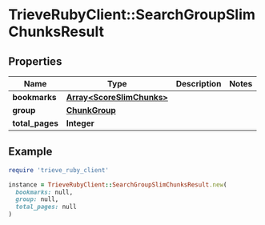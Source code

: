 # TrieveRubyClient::SearchGroupSlimChunksResult

## Properties

| Name | Type | Description | Notes |
| ---- | ---- | ----------- | ----- |
| **bookmarks** | [**Array&lt;ScoreSlimChunks&gt;**](ScoreSlimChunks.md) |  |  |
| **group** | [**ChunkGroup**](ChunkGroup.md) |  |  |
| **total_pages** | **Integer** |  |  |

## Example

```ruby
require 'trieve_ruby_client'

instance = TrieveRubyClient::SearchGroupSlimChunksResult.new(
  bookmarks: null,
  group: null,
  total_pages: null
)
```

